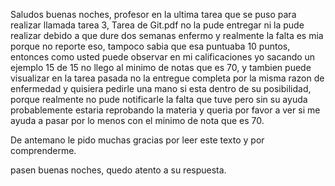 Saludos buenas noches, profesor en la ultima tarea que se puso para realizar llamada tarea 3, Tarea de Git.pdf no la pude entregar ni la pude realizar debido a que dure dos semanas enfermo y realmente la falta es mia porque no reporte eso, tampoco sabia que esa puntuaba 10 puntos,
entonces como usted puede observar en mi calificaciones yo sacando un ejemplo 15 de 15 no llego al minimo de notas que es 70, y tambien puede visualizar en la tarea pasada no la entregue completa por la misma razon de enfermedad y quisiera pedirle una mano si esta dentro de su posibilidad,
porque realmente no pude notificarle la falta que tuve pero sin su ayuda probablemente estaria reprobando la materia y queria por favor a ver si me ayuda a pasar por lo menos con el minimo de nota que es 70.

De antemano le pido muchas gracias por leer este texto y por comprenderme.

pasen buenas noches, quedo atento a su respuesta.
